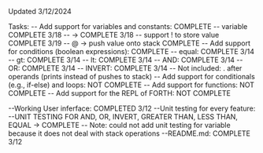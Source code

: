 Updated 3/12/2024

Tasks:
-- Add support for variables and constants: COMPLETE
    -- variable <variable name> COMPLETE 3/18
    -- <variable name> -> COMPLETE 3/18
    -- support ! to store value COMPLETE 3/19
    -- <variable name> @ -> push value onto stack COMPLETE
-- Add support for conditions (boolean expressions): COMPLETE
    -- equal: COMPLETE 3/14
    -- gt: COMPLETE 3/14
    -- lt: COMPLETE 3/14
    -- AND: COMPLETE 3/14
    -- OR: COMPLETE 3/14
    -- INVERT: COMPLETE 3/14
    -- Not included: . after operands (prints instead of pushes to stack)
-- Add support for conditionals (e.g., if-else) and loops: NOT COMPLETE
-- Add support for functions: NOT COMPLETE
-- Add support for the REPL of FORTH: NOT COMPLETE

--Working User inferface: COMPLETED 3/12
--Unit testing for every feature:
    --UNIT TESTING FOR AND, OR, INVERT, GREATER THAN, LESS THAN, EQUAL -> COMPLETE
    -- Note: could not add unit testing for variable because it does not deal with stack operations 
--README.md: COMPLETE 3/12